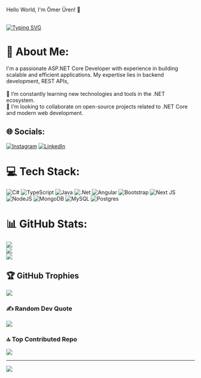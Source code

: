 <br>Hello World, I'm Ömer Üren! 👋<br>

<br>[![Typing SVG](https://readme-typing-svg.demolab.com?font=Source+Code+Pro&pause=1000&vCenter=true&width=435&lines=FullStack+.NET+Developer)](https://git.io/typing-svg)<br>
# 💫 About Me:
I'm a passionate ASP.NET Core Developer with experience in building scalable and efficient applications. My expertise lies in backend development, REST APIs,<br><br>🌱 I’m constantly learning new technologies and tools in the .NET ecosystem.<br>🔭 I'm looking to collaborate on open-source projects related to .NET Core and modern web development.


## 🌐 Socials:
[![Instagram](https://img.shields.io/badge/Instagram-%23E4405F.svg?logo=Instagram&logoColor=white)](https://instagram.com/https://www.instagram.com/omeruren27/) [![LinkedIn](https://img.shields.io/badge/LinkedIn-%230077B5.svg?logo=linkedin&logoColor=white)](https://linkedin.com/in/https://www.linkedin.com/in/omeruren/) 

# 💻 Tech Stack:
![C#](https://img.shields.io/badge/c%23-%23239120.svg?style=for-the-badge&logo=csharp&logoColor=white) ![TypeScript](https://img.shields.io/badge/typescript-%23007ACC.svg?style=for-the-badge&logo=typescript&logoColor=white) ![Java](https://img.shields.io/badge/java-%23ED8B00.svg?style=for-the-badge&logo=openjdk&logoColor=white) ![.Net](https://img.shields.io/badge/.NET-5C2D91?style=for-the-badge&logo=.net&logoColor=white) ![Angular](https://img.shields.io/badge/angular-%23DD0031.svg?style=for-the-badge&logo=angular&logoColor=white) ![Bootstrap](https://img.shields.io/badge/bootstrap-%238511FA.svg?style=for-the-badge&logo=bootstrap&logoColor=white) ![Next JS](https://img.shields.io/badge/Next-black?style=for-the-badge&logo=next.js&logoColor=white) ![NodeJS](https://img.shields.io/badge/node.js-6DA55F?style=for-the-badge&logo=node.js&logoColor=white) ![MongoDB](https://img.shields.io/badge/MongoDB-%234ea94b.svg?style=for-the-badge&logo=mongodb&logoColor=white) ![MySQL](https://img.shields.io/badge/mysql-4479A1.svg?style=for-the-badge&logo=mysql&logoColor=white) ![Postgres](https://img.shields.io/badge/postgres-%23316192.svg?style=for-the-badge&logo=postgresql&logoColor=white)


# 📊 GitHub Stats:
![](https://github-readme-stats.vercel.app/api?username=omeruren&theme=dark&hide_border=true&include_all_commits=false&count_private=true)<br/>
![](https://nirzak-streak-stats.vercel.app/?user=omeruren&theme=dark&hide_border=true)<br/>
![](https://github-readme-stats.vercel.app/api/top-langs/?username=omeruren&theme=dark&hide_border=true&include_all_commits=false&count_private=true&layout=compact)

## 🏆 GitHub Trophies
![](https://github-profile-trophy.vercel.app/?username=omeruren&theme=radical&no-frame=false&no-bg=true&margin-w=4)

### ✍️ Random Dev Quote
![](https://quotes-github-readme.vercel.app/api?type=horizontal&theme=dark)

### 🔝 Top Contributed Repo
![](https://github-contributor-stats.vercel.app/api?username=omeruren&limit=5&theme=dark&combine_all_yearly_contributions=true)

---
[![](https://visitcount.itsvg.in/api?id=omeruren&icon=0&color=0)](https://visitcount.itsvg.in)

<!-- Proudly created with GPRM ( https://gprm.itsvg.in ) -->

